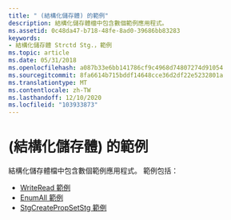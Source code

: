 ```yaml
---
title: " (結構化儲存體) 的範例"
description: 結構化儲存體檔中包含數個範例應用程式。
ms.assetid: 0c48da47-b718-48fe-8ad0-39686bb83283
keywords:
- 結構化儲存體 Strctd Stg.，範例
ms.topic: article
ms.date: 05/31/2018
ms.openlocfilehash: a087b33e6bb141786cf9c4968d74807274d91054
ms.sourcegitcommit: 8fa6614b715bddf14648cce36d2df22e5232801a
ms.translationtype: MT
ms.contentlocale: zh-TW
ms.lasthandoff: 12/10/2020
ms.locfileid: "103933873"
---
```

# <a name="samples-structured-storage"></a> (結構化儲存體) 的範例

結構化儲存體檔中包含數個範例應用程式。 範例包括：

-   [WriteRead 範例](writeread-sample.md)
-   [EnumAll 範例](enumall-sample.md)
-   [StgCreatePropSetStg 範例](stgcreatepropsetstg-sample.md)

 

 




